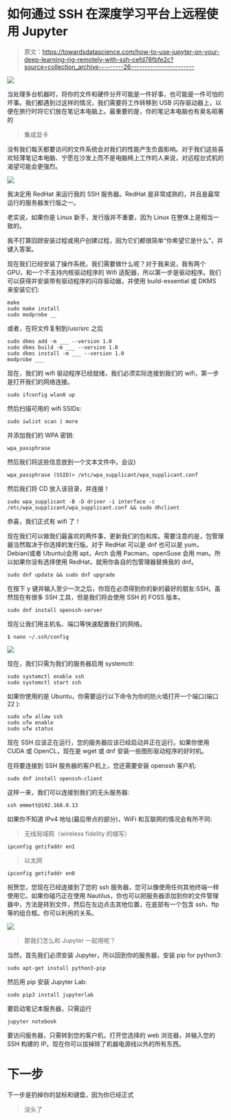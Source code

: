 # 如何通过 SSH 在深度学习平台上远程使用 Jupyter

> 原文：<https://towardsdatascience.com/how-to-use-jupyter-on-your-deep-learning-rig-remotely-with-ssh-cefd78fbfe2c?source=collection_archive---------26----------------------->

![](img/db094f2ec573904261067593a68a0c37.png)

当处理多台机器时，将你的文件和硬件分开可能是一件好事，也可能是一件可怕的坏事。我们都遇到过这样的情况，我们需要将工作转移到 USB 闪存驱动器上，以便在旅行时将它们放在笔记本电脑上。最重要的是，你的笔记本电脑也有臭名昭著的

> 集成显卡

没有我们每天都要访问的文件系统会对我们的性能产生负面影响。对于我们这些喜欢轻薄笔记本电脑、宁愿在沙发上而不是电脑椅上工作的人来说，对远程台式机的渴望可能会更强烈。

![](img/e5a6c0d770201c24929fb64cc7c17ff3.png)

我决定用 RedHat 来运行我的 SSH 服务器。RedHat 是非常成熟的，并且是最常运行的服务器发行版之一。

老实说，如果你是 Linux 新手，发行版并不重要，因为 Linux 在整体上是相当一致的。

我不打算回顾安装过程或用户创建过程，因为它们都很简单“你希望它是什么”，并键入答案。

现在我们已经安装了操作系统，我们需要做什么呢？对于我来说，我有两个 GPU，和一个不支持内核驱动程序的 Wifi 适配器，所以第一步是驱动程序。我们可以获得并安装带有驱动程序的闪存驱动器，并使用 build-essential 或 DKMS 来安装它们:

```
make
sudo make install
sudo modprobe __
```

或者，在将文件复制到/usr/src 之后

```
sudo dkms add -m ___ --version 1.0
sudo dkms build -m ___ --version 1.0
sudo dkms install -m ___ --version 1.0
modprobe ___
```

现在，我们的 wifi 驱动程序已经就绪，我们必须实际连接到我们的 wifi，第一步是打开我们的网络连接。

```
sudo ifconfig wlan0 up
```

然后扫描可用的 wifi SSIDs:

```
sudo iwlist scan | more
```

并添加我们的 WPA 密钥:

```
wpa_passphrase
```

然后我们将这些信息放到一个文本文件中。会议)

```
wpa_passphrase (SSID)> /etc/wpa_supplicant/wpa_supplicant.conf
```

然后我们将 CD 放入该目录，并连接！

```
sudo wpa_supplicant -B -D driver -i interface -c /etc/wpa_supplicant/wpa_supplicant.conf && sudo dhclient
```

恭喜，我们正式有 wifi 了！

现在我们可以做我们最喜欢的两件事，更新我们的包和库。需要注意的是，包管理器当然取决于你选择的发行版。对于 RedHat 可以是 dnf 也可以是 yum，Debian(或者 Ubuntu)会用 apt，Arch 会用 Pacman，openSuse 会用 man。所以如果你没有选择使用 RedHat，就用你各自的包管理器替换我的 dnf。

```
sudo dnf update && sudo dnf upgrade
```

在按下 y 键并输入至少一次之后，你现在必须得到你的新的最好的朋友:SSH。虽然现在有很多 SSH 工具，但是我们将会使用 SSH 的 FOSS 版本。

```
sudo dnf install openssh-server
```

现在让我们用主机名、端口等快速配置我们的网络。

```
$ nano ~/.ssh/config
```

![](img/2ee9011c02f6ed8c67fd8696c4e0b672.png)

现在，我们只需为我们的服务器启用 systemctl:

```
sudo systemctl enable ssh
sudo systemctl start ssh
```

如果你使用的是 Ubuntu，你需要运行以下命令为你的防火墙打开一个端口(端口 22 ):

```
sudo ufw allow ssh
sudo ufw enable
sudo ufw status
```

现在 SSH 应该正在运行，您的服务器应该已经启动并正在运行。如果你使用 CUDA 或 OpenCL，现在是 wget 或 dnf 安装一些图形驱动程序的好时机。

在将要连接到 SSH 服务器的客户机上，您还需要安装 openssh 客户机:

```
sudo dnf install openssh-client
```

这样一来，我们可以连接到我们的无头服务器:

```
ssh emmett@192.168.0.13
```

如果你不知道 IPv4 地址(最后带点的部分)，WiFi 和互联网的情况会有所不同:

> 无线局域网（wireless fidelity 的缩写）

```
ipconfig getifaddr en1
```

> 以太网

```
ipconfig getifaddr en0
```

祝贺您，您现在已经连接到了您的 ssh 服务器，您可以像使用任何其他终端一样使用它。如果你碰巧正在使用 Nautilus，你也可以把服务器添加到你的文件管理器中，方法是转到文件，然后在左边点击其他位置，在底部有一个包含 ssh、ftp 等的组合框。你可以利用的关系。

![](img/fcc041ce9b943a85ed033849cb0b90b3.png)

> 那我们怎么和 Jupyter 一起用呢？

当然，首先我们必须安装 Jupyter，所以回到你的服务器，安装 pip for python3:

```
sudo apt-get install python3-pip
```

然后用 pip 安装 Jupyter Lab:

```
sudo pip3 install jupyterlab
```

要启动笔记本服务器，只需运行

```
jupyter notebook
```

要访问服务器，只需转到您的客户机，打开您选择的 web 浏览器，并输入您的 SSH 构建的 IP。现在你可以拔掉除了机器电源线以外的所有东西。

# 下一步

下一步是扔掉你的鼠标和键盘，因为你已经正式

> 没头了